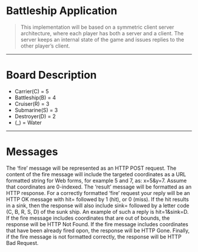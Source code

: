 # Battleship Application

>This implementation will be based on a symmetric client server architecture, where each player has both a server and a client. The server keeps an internal state of the game and issues replies to the other player’s client.
---

# Board Description

- Carrier(C) = 5
- Battleship(B) = 4
- Cruiser(R) = 3
- Submarine(S) = 3
- Destroyer(D) = 2
- (_) = Water

---

# Messages

The ‘fire’ message will be represented as an HTTP POST request. The content of the fire message will include the targeted coordinates as a URL formatted string for Web forms, for example 5 and 7, as: x=5&y=7. Assume that coordinates are 0-indexed.
The ‘result’ message will be formatted as an HTTP response. For a correctly formatted ‘fire’ request your reply will be an HTTP OK message with hit= followed by 1 (hit), or 0 (miss). If the hit results in a sink,
then the response will also include sink= followed by a letter code (C, B, R, S, D) of the sunk ship. An example of such a reply is hit=1&sink=D.
If the fire message includes coordinates that are out of bounds, the response will be HTTP Not Found. If the fire message includes coordinates that have been already fired opon, the response will be HTTP Gone. Finally, if the fire message is not formatted correctly, the response will be HTTP Bad Request.

